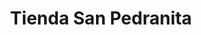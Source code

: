 ---
title: "Tienda San Pedranita"
url: /santa-lucia-milpas-altas/tienda-san-pedranita/
shop: comodidad
---